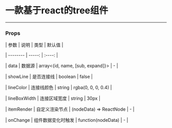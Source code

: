 # 一款基于react的tree组件

----

### Props

| 参数        | 说明   |  类型  |  默认值  |

| --------   | -----:  | :----:  |

| data      | 数据源   |   array<{id, name, [sub, expand]}>     |   -    |

| showLine        |   是否连接线   |   boolean   |   false     |

| lineColor        |   连接线颜色   |   string   |   rgba(0, 0, 0, 0.4)     |

| lineBoxWidth        |    连接区域宽度    |  string  |   30px     |

| itemRender        |    自定义渲染节点    |  (nodeData) => ReactNode  |    -    |

| onChange        |    组件数据变化时触发    |  function(nodeData)  |     -  |

